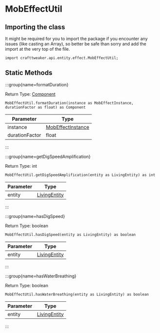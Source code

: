 # MobEffectUtil

## Importing the class

It might be required for you to import the package if you encounter any issues (like casting an Array), so better be safe than sorry and add the import at the very top of the file.
```zenscript
import crafttweaker.api.entity.effect.MobEffectUtil;
```


## Static Methods

:::group{name=formatDuration}

Return Type: [Component](/vanilla/api/text/Component)

```zenscript
MobEffectUtil.formatDuration(instance as MobEffectInstance, durationFactor as float) as Component
```

|   Parameter    |                               Type                                |
|----------------|-------------------------------------------------------------------|
| instance       | [MobEffectInstance](/vanilla/api/entity/effect/MobEffectInstance) |
| durationFactor | float                                                             |


:::

:::group{name=getDigSpeedAmplification}

Return Type: int

```zenscript
MobEffectUtil.getDigSpeedAmplification(entity as LivingEntity) as int
```

| Parameter |                       Type                       |
|-----------|--------------------------------------------------|
| entity    | [LivingEntity](/vanilla/api/entity/LivingEntity) |


:::

:::group{name=hasDigSpeed}

Return Type: boolean

```zenscript
MobEffectUtil.hasDigSpeed(entity as LivingEntity) as boolean
```

| Parameter |                       Type                       |
|-----------|--------------------------------------------------|
| entity    | [LivingEntity](/vanilla/api/entity/LivingEntity) |


:::

:::group{name=hasWaterBreathing}

Return Type: boolean

```zenscript
MobEffectUtil.hasWaterBreathing(entity as LivingEntity) as boolean
```

| Parameter |                       Type                       |
|-----------|--------------------------------------------------|
| entity    | [LivingEntity](/vanilla/api/entity/LivingEntity) |


:::

